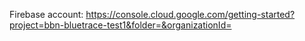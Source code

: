 Firebase account:
https://console.cloud.google.com/getting-started?project=bbn-bluetrace-test1&folder=&organizationId=
